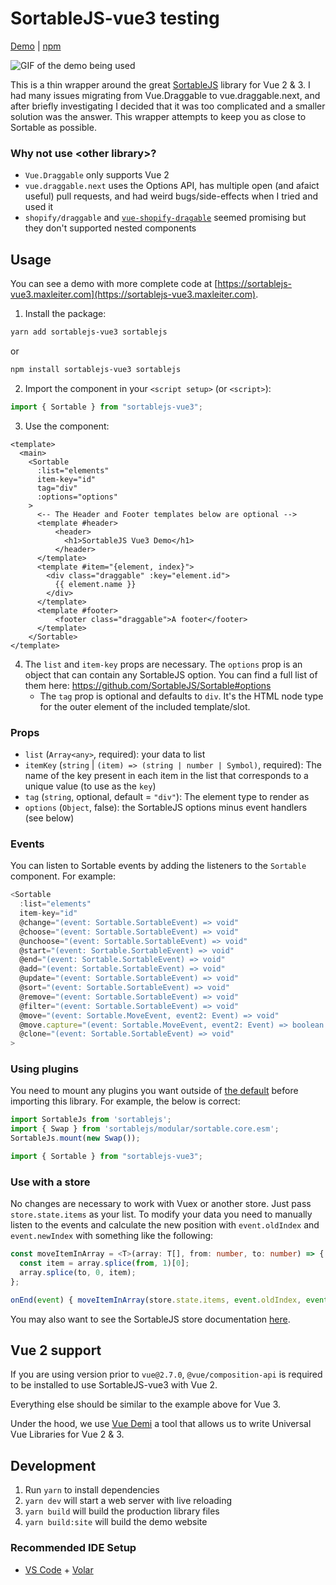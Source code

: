 # SortableJS-vue3 testing

[Demo](https://sortablejs-vue3.maxleiter.com) | [npm](https://www.npmjs.com/package/sortablejs-vue3)

![GIF of the demo being used](./readme/demo.gif)

This is a thin wrapper around the great [SortableJS](https://github.com/SortableJS/Sortable) library for Vue 2 & 3. I had many issues migrating from Vue.Draggable to vue.draggable.next, and after briefly investigating I decided that it was too complicated and a smaller solution was the answer. This wrapper attempts to keep you as close to Sortable as possible.

### Why not use \<other library\>?

- `Vue.Draggable` only supports Vue 2
- `vue.draggable.next` uses the Options API, has multiple open (and afaict useful) pull requests, and had weird bugs/side-effects when I tried and used it
- `shopify/draggable` and [`vue-shopify-dragable`](https://github.com/zjffun/vue-shopify-draggable) seemed promising but they don't supported nested components

## Usage

You can see a demo with more complete code at [https://sortablejs-vue3.maxleiter.com](https://sortablejs-vue3.maxleiter.com).

1. Install the package:

```bash
yarn add sortablejs-vue3 sortablejs
```

or

```bash
npm install sortablejs-vue3 sortablejs
```

2. Import the component in your `<script setup>` (or `<script>`):

```typescript
import { Sortable } from "sortablejs-vue3";
```

3. Use the component:

```vue
<template>
  <main>
    <Sortable
      :list="elements"
      item-key="id"
      tag="div"
      :options="options"
    >
      <-- The Header and Footer templates below are optional -->
      <template #header>
          <header>
            <h1>SortableJS Vue3 Demo</h1>
          </header>
      </template>
      <template #item="{element, index}">
        <div class="draggable" :key="element.id">
          {{ element.name }}
        </div>
      </template>
      <template #footer>
          <footer class="draggable">A footer</footer>
      </template>
    </Sortable>
</template>
```

4. The `list` and `item-key` props are necessary. The `options` prop is an object that can contain any SortableJS option. You can find a full list of them here: https://github.com/SortableJS/Sortable#options
    - The `tag` prop is optional and defaults to `div`. It's the HTML node type for the outer element of the included template/slot. 

### Props

- `list` (`Array<any>`, required): your data to list
- `itemKey` (`string` | `(item) => (string | number | Symbol)`, required): The name of the key present in each item in the list that corresponds to a unique value (to use as the `key`)
- `tag` (`string`, optional, default = `"div"`): The element type to render as
- `options` (`Object`, false): the SortableJS options minus event handlers (see below)

### Events

You can listen to Sortable events by adding the listeners to the `Sortable` component. For example:

```typescript
<Sortable
  :list="elements"
  item-key="id"
  @change="(event: Sortable.SortableEvent) => void"
  @choose="(event: Sortable.SortableEvent) => void"
  @unchoose="(event: Sortable.SortableEvent) => void"
  @start="(event: Sortable.SortableEvent) => void"
  @end="(event: Sortable.SortableEvent) => void"
  @add="(event: Sortable.SortableEvent) => void"
  @update="(event: Sortable.SortableEvent) => void"
  @sort="(event: Sortable.SortableEvent) => void"
  @remove="(event: Sortable.SortableEvent) => void"
  @filter="(event: Sortable.SortableEvent) => void"
  @move="(event: Sortable.MoveEvent, event2: Event) => void"
  @move.capture="(event: Sortable.MoveEvent, event2: Event) => boolean | -1 | 1"
  @clone="(event: Sortable.SortableEvent) => void"
>
```

### Using plugins

You need to mount any plugins you want outside of [the default](https://github.com/SortableJS/Sortable#plugins) before importing this library. For example, the below is correct:

```typescript
import SortableJs from 'sortablejs';
import { Swap } from 'sortablejs/modular/sortable.core.esm';
SortableJs.mount(new Swap());

import { Sortable } from "sortablejs-vue3";
```

### Use with a store

No changes are necessary to work with Vuex or another store. Just pass `store.state.items` as your list. To modify your data you need to manually listen to the events and calculate the new position with `event.oldIndex` and `event.newIndex` with something like the following:

```typescript
const moveItemInArray = <T>(array: T[], from: number, to: number) => {
  const item = array.splice(from, 1)[0];
  array.splice(to, 0, item);
};

onEnd(event) { moveItemInArray(store.state.items, event.oldIndex, event.newIndex) }
```

You may also want to see the SortableJS store documentation [here](https://github.com/SortableJS/Sortable#store).

## Vue 2 support

If you are using version prior to `vue@2.7.0`, `@vue/composition-api` is required to be installed to use SortableJS-vue3 with Vue 2.

Everything else should be similar to the example above for Vue 3.

Under the hood, we use [Vue Demi](https://github.com/vueuse/vue-demi) a tool that allows us to write Universal Vue Libraries for Vue 2 & 3.

## Development

1. Run `yarn` to install dependencies
2. `yarn dev` will start a web server with live reloading
3. `yarn build` will build the production library files
4. `yarn build:site` will build the demo website

### Recommended IDE Setup

- [VS Code](https://code.visualstudio.com/) + [Volar](https://marketplace.visualstudio.com/items?itemName=Vue.volar)
